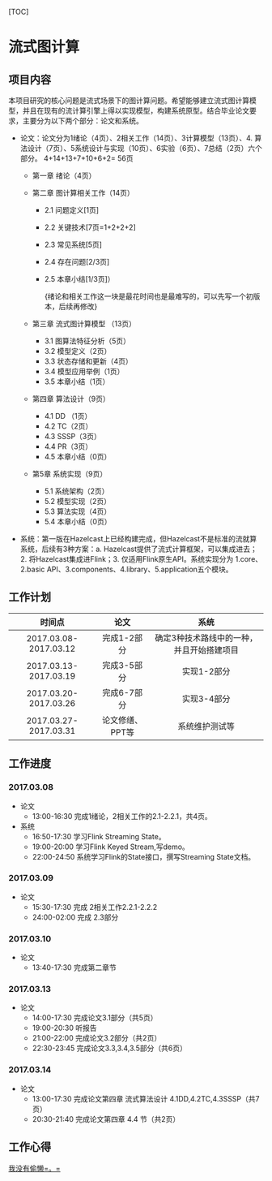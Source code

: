 [TOC]



# 流式图计算

## 项目内容

​    本项目研究的核心问题是流式场景下的图计算问题。希望能够建立流式图计算模型，并且在现有的流计算引擎上得以实现模型，构建系统原型。结合毕业论文要求，主要分为以下两个部分：论文和系统。

+ 论文：论文分为1绪论（4页）、2相关工作（14页）、3计算模型（13页）、4. 算法设计（7页）、5系统设计与实现（10页）、6实验（6页）、7总结（2页）六个部分。 4+14+13+7+10+6+2= 56页

  + 第一章 绪论（4页）


  + 第二章 图计算相关工作（14页）

    + 2.1 问题定义[1页]  

    + 2.2 关键技术[7页=1+2+2+2]

    + 2.3 常见系统[5页] 

    + 2.4 存在问题[2/3页] 

    + 2.5 本章小结[1/3页]）

      {绪论和相关工作这一块是最花时间也是最难写的，可以先写一个初版本，后续再修改}

  + 第三章 流式图计算模型 （13页）

    + 3.1 图算法特征分析（5页）
    + 3.2 模型定义（2页）
    + 3.3 状态存储和更新（4页）
    + 3.4 模型应用举例（1页）
    + 3.5 本章小结（1页）

  + 第四章 算法设计（9页）

    + 4.1 DD （1页）
    + 4.2 TC（2页）
    + 4.3 SSSP（3页）
    + 4.4 PR（3页）
    + 4.5 本章小结（0页）

  + 第5章 系统实现（9页）

    + 5.1 系统架构（2页）
    + 5.2 模型实现（2页）
    + 5.3 算法实现（4页）
    + 5.4 本章小结（0页）

+ 系统：第一版在Hazelcast上已经构建完成，但Hazelcast不是标准的流就算系统，后续有3种方案：a. Hazelcast提供了流式计算框架，可以集成进去；2. 将Hazelcast集成进Flink；3. 仅适用Flink原生API。系统实现分为 1.core、2.basic API、3.components、4.library、5.application五个模块。

## 工作计划

|          时间点          |    论文     |          系统           |
| :-------------------: | :-------: | :-------------------: |
| 2017.03.08-2017.03.12 |  完成1-2部分  | 确定3种技术路线中的一种，并且开始搭建项目 |
| 2017.03.13-2017.03.19 |  完成3-5部分  |        实现1-2部分        |
| 2017.03.20-2017.03.26 |  完成6-7部分  |        实现3-4部分        |
| 2017.03.27-2017.03.31 | 论文修缮、PPT等 |        系统维护测试等        |

## 工作进度

### 2017.03.08

+ 论文
  + 13:00-16:30 完成1绪论，2相关工作的2.1-2.2.1，共4页。
+ 系统
  + 16:50-17:30 学习Flink Streaming State。
  + 19:00-20:00 学习Flink Keyed Stream,写demo。
  + 22:00-24:50 系统学习Flink的State接口，撰写Streaming State文档。

### 2017.03.09

+ 论文
  + 15:30-17:30 完成 2相关工作2.2.1-2.2.2
  + 24:00-02:00 完成 2.3部分


### 2017.03.10

+ 论文
  + 13:40-17:30 完成第二章节

### 2017.03.13

+ 论文
  + 14:00-17:30 完成论文3.1部分（共5页）
  + 19:00-20:30 听报告
  + 21:00-22:00 完成论文3.2部分（共2页）
  + 22:30-23:45 完成论文3.3,3.4,3.5部分（共6页）

### 2017.03.14

+ 论文
  + 13:00-17:30 完成论文第四章 流式算法设计 4.1DD,4.2TC,4.3SSSP（共7页）
  + 20:30-21:40 完成论文第四章 4.4 节（共2页） 

## 工作心得

[我没有偷懒=。=](https://github.com/DuanSky22/GraduationThesis/blob/master/notes/insight/Winterfell.md)

